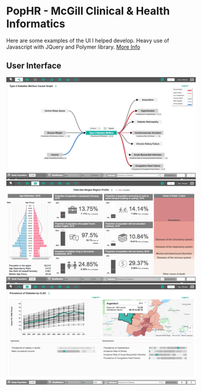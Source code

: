 # PopHR - McGill Clinical & Health Informatics
Here are some examples of the UI I helped develop. Heavy use of Javascript with JQuery and Polymer library.
<a href="http://mchi.mcgill.ca/">More Info</a>

## User Interface
![alt text](./pophr-ui1.png)
![alt text](./pophr-ui2.png)
![alt text](./pophr-ui3.png)
